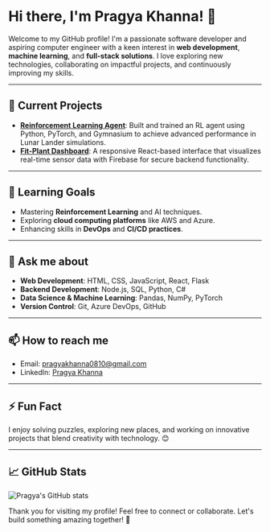 # Hi there, I'm Pragya Khanna! 👋

Welcome to my GitHub profile! I'm a passionate software developer and aspiring computer engineer with a keen interest in **web development**, **machine learning**, and **full-stack solutions**. I love exploring new technologies, collaborating on impactful projects, and continuously improving my skills.

---

## 🔭 Current Projects
- **[Reinforcement Learning Agent](#)**: Built and trained an RL agent using Python, PyTorch, and Gymnasium to achieve advanced performance in Lunar Lander simulations.
- **[Fit-Plant Dashboard](#)**: A responsive React-based interface that visualizes real-time sensor data with Firebase for secure backend functionality.

---

## 🌱 Learning Goals
- Mastering **Reinforcement Learning** and AI techniques.
- Exploring **cloud computing platforms** like AWS and Azure.
- Enhancing skills in **DevOps** and **CI/CD practices**.

---

## 💬 Ask me about
- **Web Development**: HTML, CSS, JavaScript, React, Flask  
- **Backend Development**: Node.js, SQL, Python, C#  
- **Data Science & Machine Learning**: Pandas, NumPy, PyTorch  
- **Version Control**: Git, Azure DevOps, GitHub  

---

## 📫 How to reach me
- Email: [pragyakhanna0810@gmail.com](mailto:pragyakhanna0810@gmail.com)
- LinkedIn: [Pragya Khanna](https://www.linkedin.com/in/pragya-khanna)

---

## ⚡ Fun Fact
I enjoy solving puzzles, exploring new places, and working on innovative projects that blend creativity with technology. 😊

---

## 📈 GitHub Stats
![Pragya's GitHub stats](https://github-readme-stats.vercel.app/api?username=khannp3&show_icons=true&theme=radical)


Thank you for visiting my profile! Feel free to connect or collaborate. Let's build something amazing together! 🚀
